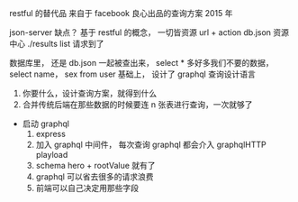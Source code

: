 restful 的替代品
来自于 facebook 良心出品的查询方案 2015 年

json-server
缺点？
基于 restful 的概念， 一切皆资源
url + action
db.json 资源中心
./results list 请求到了

数据库里， 还是 db.json 一起被查出来， select \*
多好多我们不要的数据， select name， sex from user
基础上， 设计了 graphql 查询设计语言

1.  你要什么，设计查询方案，就得到什么
2.  合并传统后端在那些数据的时候要连 n 张表进行查询，一次就够了

- 启动 graphql
  1.  express
  2.  加入 graphql 中间件， 每次查询 graphql 都会介入
      graphqlHTTP playload
  3.  schema hero + rootValue
      就有了
  4.  graphql 可以省去很多的请求浪费
  5.  前端可以自己决定用那些字段
